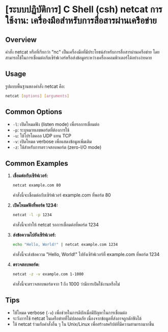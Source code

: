 # [ระบบปฏิบัติการ] C Shell (csh) netcat การใช้งาน: เครื่องมือสำหรับการสื่อสารผ่านเครือข่าย

## Overview
คำสั่ง netcat หรือที่เรียกว่า "nc" เป็นเครื่องมือที่มีประโยชน์สำหรับการสื่อสารผ่านเครือข่าย โดยสามารถใช้ในการเชื่อมต่อกับเซิร์ฟเวอร์หรือส่งข้อมูลระหว่างเครื่องคอมพิวเตอร์ได้อย่างง่ายดาย

## Usage
รูปแบบพื้นฐานของคำสั่ง netcat คือ:

```bash
netcat [options] [arguments]
```

## Common Options
- `-l`: เปิดโหมดฟัง (listen mode) เพื่อรอการเชื่อมต่อ
- `-p`: ระบุหมายเลขพอร์ตที่ต้องการใช้
- `-u`: ใช้โปรโตคอล UDP แทน TCP
- `-v`: เปิดโหมด verbose เพื่อแสดงข้อมูลเพิ่มเติม
- `-z`: ใช้สำหรับการตรวจสอบพอร์ต (zero-I/O mode)

## Common Examples
1. **เชื่อมต่อกับเซิร์ฟเวอร์:**
   ```bash
   netcat example.com 80
   ```
   คำสั่งนี้จะเชื่อมต่อกับเซิร์ฟเวอร์ example.com ที่พอร์ต 80

2. **เปิดโหมดฟังที่พอร์ต 1234:**
   ```bash
   netcat -l -p 1234
   ```
   คำสั่งนี้จะทำให้ netcat รอการเชื่อมต่อที่พอร์ต 1234

3. **ส่งข้อความไปยังเซิร์ฟเวอร์:**
   ```bash
   echo "Hello, World!" | netcat example.com 1234
   ```
   คำสั่งนี้จะส่งข้อความ "Hello, World!" ไปยังเซิร์ฟเวอร์ที่ example.com ที่พอร์ต 1234

4. **ตรวจสอบพอร์ต:**
   ```bash
   netcat -z -v example.com 1-1000
   ```
   คำสั่งนี้จะตรวจสอบพอร์ตจาก 1 ถึง 1000 ว่ามีการเปิดใช้งานหรือไม่

## Tips
- ใช้โหมด verbose (`-v`) เพื่อช่วยในการดีบักเมื่อมีปัญหาในการเชื่อมต่อ
- ระวังการใช้ netcat ในเครือข่ายที่ไม่ปลอดภัย เนื่องจากข้อมูลที่ส่งอาจถูกดักฟังได้
- ใช้ netcat ร่วมกับคำสั่งอื่น ๆ ใน Unix/Linux เพื่อสร้างสคริปต์ที่มีความสามารถมากขึ้น